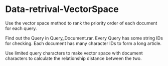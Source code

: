 # Data-retrival-VectorSpace

Use the vector space method to rank the priority order of each document for each query.

Find out the Query in Query_Document.rar.
Every Query has some string IDs for checking.
Each document has many character IDs to form a long article.

Use limited query characters to make vector space with document characters to calculate the relationship distance between the two.

